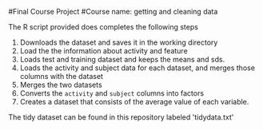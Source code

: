 #Final Course Project
#Course name: getting and cleaning data

The R script provided does completes the following steps

1. Downloads the dataset and saves it in the working directory
2. Load the the information about activity and feature
3. Loads test and training dataset and keeps the means and sds.
4. Loads the activity and subject data for each dataset, and merges those
   columns with the dataset
5. Merges the two datasets
6. Converts the `activity` and `subject` columns into factors
7. Creates a dataset that consists of the average value of each
   variable.

The tidy dataset can be found in this repository labeled 'tidydata.txt'
